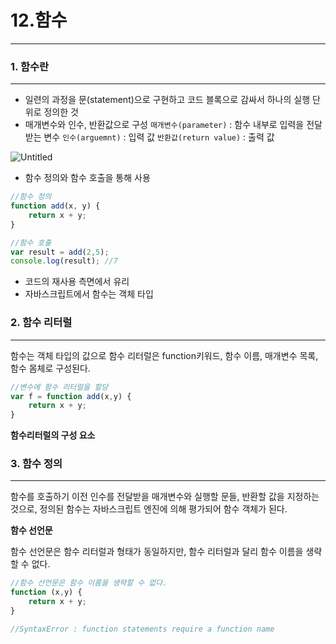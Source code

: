# 12.함수

---

### 1. 함수란

---

- 일련의 과정을 문(statement)으로 구현하고 코드 블록으로 감싸서 하나의 실행 단위로 정의한 것
- 매개변수와 인수, 반환값으로 구성
`매개변수(parameter)` : 함수 내부로 입력을 전달 받는 변수
`인수(arguemnt)` : 입력 값
`반환값(return value)` : 출력 값

![Untitled](https://s3-us-west-2.amazonaws.com/secure.notion-static.com/d57b5779-f737-46e1-a09e-9ed884f63e85/Untitled.png)

- 함수 정의와 함수 호출을 통해 사용

```jsx
//함수 정의
function add(x, y) {
	return x + y;
}

//함수 호출
var result = add(2,5);
console.log(result); //7
```

- 코드의 재사용 측면에서 유리
- 자바스크립트에서 함수는 객체 타입

### 2. 함수 리터럴

---

함수는 객체 타입의 값으로 함수 리터럴은 function키워드, 함수 이름, 매개변수 목록, 함수 몸체로 구성된다.

```jsx
//변수에 함수 리터럴을 할당
var f = function add(x,y) {
	return x + y;
}
```

**함수리터럴의 구성 요소**

### 3. 함수 정의

---

함수를 호출하기 이전 인수를 전달받을 매개변수와 실행할 문들, 반환할 값을 지정하는 것으로, 정의된 함수는 자바스크립트 엔진에 의해 평가되어 함수 객체가 된다. 

**함수 선언문**

함수 선언문은 함수 리터럴과 형태가 동일하지만, 함수 리터럴과 달리 함수 이름을 생략할 수 없다.

```jsx
//함수 선언문은 함수 이름을 생략할 수 없다.
function (x,y) {
	return x + y;
}

//SyntaxError : function statements require a function name
```
